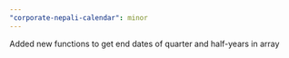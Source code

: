```yaml
---
"corporate-nepali-calendar": minor
---
```


Added new functions to get end dates of quarter and half-years in array
